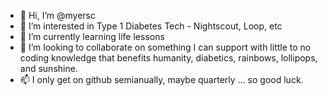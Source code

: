- 👋 Hi, I’m @myersc
- 👀 I’m interested in Type 1 Diabetes Tech - Nightscout, Loop, etc
- 🌱 I’m currently learning life lessons
- 💞️ I’m looking to collaborate on something I can support with little to no coding knowledge that benefits humanity, diabetics, rainbows, lollipops, and sunshine.
- 📫 I only get on github semianually, maybe quarterly ... so good luck.

<!---
myersc/myersc is a ✨ special ✨ repository because its `README.md` (this file) appears on your GitHub profile.
You can click the Preview link to take a look at your changes.
--->
